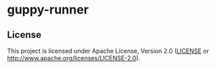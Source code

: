 guppy-runner
============

## License

This project is licensed under Apache License, Version 2.0 ([LICENSE][] or http://www.apache.org/licenses/LICENSE-2.0).

  [LICENSE]: ./LICENSE
